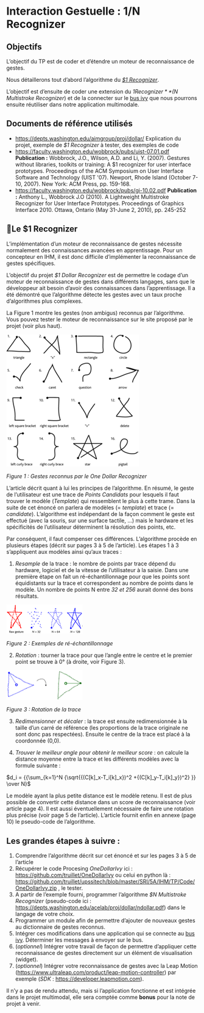 # Interaction Gestuelle : $1/$N Recognizer
## Objectifs
L’objectif du TP est de coder et d’étendre un moteur de reconnaissance de gestes.

Nous détaillerons tout d’abord l’algorithme du *[$1 Recognizer](https://depts.washington.edu/acelab/proj/dollar/index.html)*.

L’objectif est d’ensuite de coder une extension du *$1 Recognizer* *($N Multistroke Recognizer*) et de la connecter sur le [bus ivy](github.com/truillet/ivy) que nous pourrons ensuite réutiliser dans notre application multimodale.

## Documents de référence utilisés
* https://depts.washington.edu/aimgroup/proj/dollar/
Explication du projet, exemple de *$1 Recognizer* à tester, des exemples de code
* https://faculty.washington.edu/wobbrock/pubs/uist-07.01.pdf
**Publication :** Wobbrock, J.O., Wilson, A.D. and Li, Y. (2007). Gestures without libraries, toolkits or training: A $1 recognizer for user interface prototypes. Proceedings of the ACM Symposium on User Interface Software and Technology (UIST '07). Newport, Rhode Island (October 7-10, 2007). New York: ACM Press, pp. 159-168.
* https://faculty.washington.edu/wobbrock/pubs/gi-10.02.pdf
**Publication :** Anthony L., Wobbrock J.O (2010). A Lightweight Multistroke Recognizer for User
Interface Prototypes. Proceedings of Graphics Interface 2010. Ottawa, Ontario (May 31-June 2, 2010), pp. 245-252

## Le $1 Recognizer
L’implémentation d’un moteur de reconnaissance de gestes nécessite normalement des  connaissances avancées en apprentissage. Pour un concepteur en IHM, il est donc difficile d’implémenter la reconnaissance de gestes spécifiques.

L’objectif du projet *$1 Dollar Recognizer* est de permettre le codage d’un moteur de reconnaissance de  gestes dans différents langages, sans  que le développeur ait besoin d’avoir des connaissances dans l’apprentissage. Il a été démontré que l’algorithme détecte les gestes avec un taux proche d’algorithmes plus complexes.

La  Figure 1 montre les gestes (non ambigus) reconnus par l’algorithme.
Vous pouvez tester le moteur de reconnaissance sur le site proposé par le projet (voir plus haut).

<img src="lab2_fig1.png" alt="figure 1"/>

*Figure 1 : Gestes reconnus par le One Dollar Recognizer*

L’article décrit quant à lui les principes de l’algorithme.
En résumé, le geste de l’utilisateur est une trace de *Points Candidats* pour lesquels il faut trouver le modèle (*Template*) qui ressemblent le plus à cette trame. Dans la suite de cet énoncé on parlera de modèles (= *template*) et trace (= *candidate*).
L’algorithme est indépendant de la façon comment le geste est effectué (avec la souris, sur une surface tactile, ...) mais le hardware et les spécificités de l’utilisateur déterminent la résolution des points, etc.

Par conséquent, il faut compenser ces différences. L’algorithme procède en plusieurs étapes (décrit sur pages 3 à 5 de l’article). Les étapes 1 à 3 s’appliquent aux modèles ainsi qu’aux traces :
1. *Resample* de la trace : le nombre de points par trace dépend du hardware, logiciel et de la vitesse de l’utilisateur à la saisie. Dans une première étape on fait un ré-échantillonnage pour que les points sont  équidistants sur la trace et correspondent au nombre de points dans le modèle. Un nombre de points N entre *32 et 256* aurait donné des bons résultats.

<img src="lab2_fig2.png" alt="figure 2" width="200"/>

*Figure 2 : Exemples de ré-échantillonnage*

2. *Rotation* : tourner la trace pour que l’angle entre le centre et le premier point se trouve à 0° (à droite, voir Figure 3).

<img src="lab2_fig3.png" alt="figure 3" width="200"/>

*Figure 3 : Rotation de la trace*

3.  *Redimensionner  et  décaler* : la trace est ensuite redimensionnée à la taille d’un carré de référence (les proportions de la trace originale ne sont donc pas respectées). Ensuite le centre de la trace est placé à la coordonnée (0,0).

4.  *Trouver le meilleur angle pour obtenir le meilleur score* : on calcule la distance moyenne entre la trace et les différents modèles avec la formule suivante :

$d_i = {{\sum_{k=1}^N {\sqrt{{(C[k]_x-T_i[k]_x})^2 +{(C[k]_y-T_i[k]_y})^2} }} \over N}$

Le modèle ayant la plus petite distance est le modèle retenu. Il est de plus possible de convertir cette distance dans un score de reconnaissance (voir article page 4). Il est aussi éventuellement nécessaire de faire une rotation plus précise (voir page 5 de l’article).
L’article fournit enfin en annexe (page 10) le pseudo-code de l’algorithme.

## Les grandes étapes à suivre :
1. Comprendre l’algorithme décrit sur cet énoncé et sur les pages 3 à 5 de l’article
2. Récupérer le code Procesing *OneDollarIvy* ici : https://github.com/truillet/OneDollarIvy ou celui en python là : https://github.com/truillet/upssitech/blob/master/SRI/5A/IHM/TP/Code/OneDollarIvy.zip , le tester.
3. A  partir de l’exemple fourni, programmer l’algorithme *$N Multistroke Recognizer* (pseudo-code ici :  https://depts.washington.edu/acelab/proj/dollar/ndollar.pdf) dans le langage de votre choix.
4. Programmer un module afin de permettre d’ajouter de nouveaux gestes au dictionnaire de gestes reconnus.
5. Intégrer ces modifications dans une application qui se connecte au [bus ivy](github.com/truillet/ivy).  Déterminer  les messages à envoyer sur le bus.
6. (*optionnel*) Intégrer votre travail de façon de permettre d’appliquer cette reconnaissance de
gestes directement sur un élément de visualisation (widget).
7. (*optionnel*) Intégrer votre reconnaissance de gestes avec la Leap Motion
(https://www.ultraleap.com/product/leap-motion-controller) par exemple (*SDK* : https://developer.leapmotion.com).

Il n’y a pas de rendu attendu, mais si l’application fonctionne et est intégrée dans le projet multimodal, elle sera comptée comme **bonus** pour la note de projet à venir.
